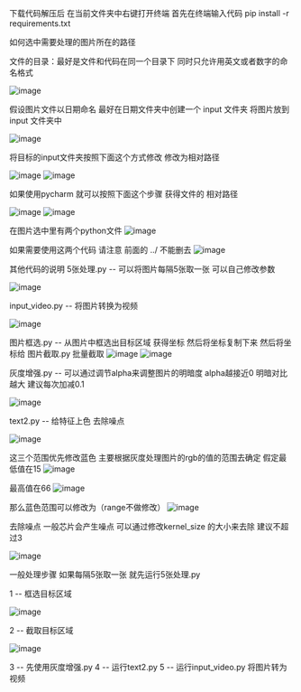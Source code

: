 下载代码解压后 在当前文件夹中右键打开终端
首先在终端输入代码
pip install -r requirements.txt


如何选中需要处理的图片所在的路径

文件的目录：最好是文件和代码在同一个目录下 同时只允许用英文或者数字的命名格式

![image](https://github.com/user-attachments/assets/ec6c201c-fe4d-4ceb-bdc6-16f8915685ef)

假设图片文件以日期命名 最好在日期文件夹中创建一个 input 文件夹 将图片放到 input 文件夹中

![image](https://github.com/user-attachments/assets/dc805fa1-1d5f-4d82-b52b-53967c481485)

将目标的input文件夹按照下面这个方式修改 修改为相对路径

![image](https://github.com/user-attachments/assets/bca455c7-e96a-4c91-9d0a-f19d53195d91)
![image](https://github.com/user-attachments/assets/a92d30cb-350f-4bf3-9524-5550b7e037ee)

如果使用pycharm 就可以按照下面这个步骤 获得文件的 相对路径

![image](https://github.com/user-attachments/assets/446998ca-a98f-4a0f-ab3e-70b1e2a45742)
![image](https://github.com/user-attachments/assets/4d4a616a-19db-4afd-b00f-d81dc4ff1c9b)

在图片选中里有两个python文件
![image](https://github.com/user-attachments/assets/c5962ae9-f967-4ad9-a5e4-c504eca6d551)

如果需要使用这两个代码 请注意 前面的 ../  不能删去
![image](https://github.com/user-attachments/assets/ceff16a2-2107-44dd-ae43-f76626a4155e)



其他代码的说明
 5张处理.py  -- 可以将图片每隔5张取一张 可以自己修改参数

 ![image](https://github.com/user-attachments/assets/4a418987-5049-4c42-a02f-fb286643556e)

 input_video.py -- 将图片转换为视频
 
 ![image](https://github.com/user-attachments/assets/38b3f2a0-5ed9-4a8c-bee6-862e55b71572)

 
 图片框选.py -- 从图片中框选出目标区域 获得坐标 然后将坐标复制下来 然后将坐标给 图片截取.py 批量截取
![image](https://github.com/user-attachments/assets/fa22184b-d977-423e-b38b-e467110e9b1a)
![image](https://github.com/user-attachments/assets/f7607005-7a39-4170-93a5-edb1088f860c)

灰度增强.py -- 可以通过调节alpha来调整图片的明暗度 alpha越接近0 明暗对比越大 建议每次加减0.1

![image](https://github.com/user-attachments/assets/290736ce-836c-412d-8f04-de006f90af16)

text2.py -- 给特征上色 去除噪点

![image](https://github.com/user-attachments/assets/b21f115c-8df3-4e8b-8c60-66db8044392a)

这三个范围优先修改蓝色 主要根据灰度处理图片的rgb的值的范围去确定
假定最低值在15
![image](https://github.com/user-attachments/assets/982ddbdf-3906-458e-b892-38372d594c11)

最高值在66
![image](https://github.com/user-attachments/assets/4dcc587d-ec6e-4a8f-b840-8181c8723a2c)

那么蓝色范围可以修改为（range不做修改）
![image](https://github.com/user-attachments/assets/e7f0bac1-d9c7-4ef6-bac6-ff9da5e0bd58)

去除噪点 一般芯片会产生噪点 可以通过修改kernel_size 的大小来去除 建议不超过3

![image](https://github.com/user-attachments/assets/51b7aef5-1ec0-4406-b2c5-2c9b644f46a1)



 一般处理步骤
 如果每隔5张取一张 就先运行5张处理.py
 
 1 -- 框选目标区域
 
 ![image](https://github.com/user-attachments/assets/fa22184b-d977-423e-b38b-e467110e9b1a)

 2 -- 截取目标区域

 ![image](https://github.com/user-attachments/assets/f7607005-7a39-4170-93a5-edb1088f860c)
 
 3 -- 先使用灰度增强.py
 4 -- 运行text2.py
 5 -- 运行input_video.py 将图片转为视频
 

 




 

